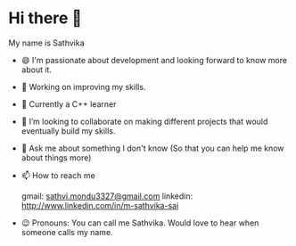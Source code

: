 # Hi there 👋

My name is Sathvika 


- 😄 I'm passionate about development and looking forward to know more about it.
- 🔭 Working on improving my skills.
- 🌱 Currently a C++ learner
- 👯 I’m looking to collaborate on making different projects that would eventually build my skills.
- 💬 Ask me about something I don't know (So that you can help me know about things more)
- 📫 How to reach me
       
       
  gmail: sathvi.mondu3327@gmail.com       linkedin: http://www.linkedin.com/in/m-sathvika-sai
- 😉 Pronouns: You can call me Sathvika. Would love to hear when someone calls my name.

